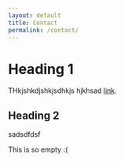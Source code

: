 ```yaml
---
layout: default
title: Contact
permalink: /contact/
---
```


Heading 1
=========


THkjshkdjshkjsdhkjs hjkhsad [link](http://www.google.com).

Heading 2
---------

sadsdfdsf

This is so empty :(
